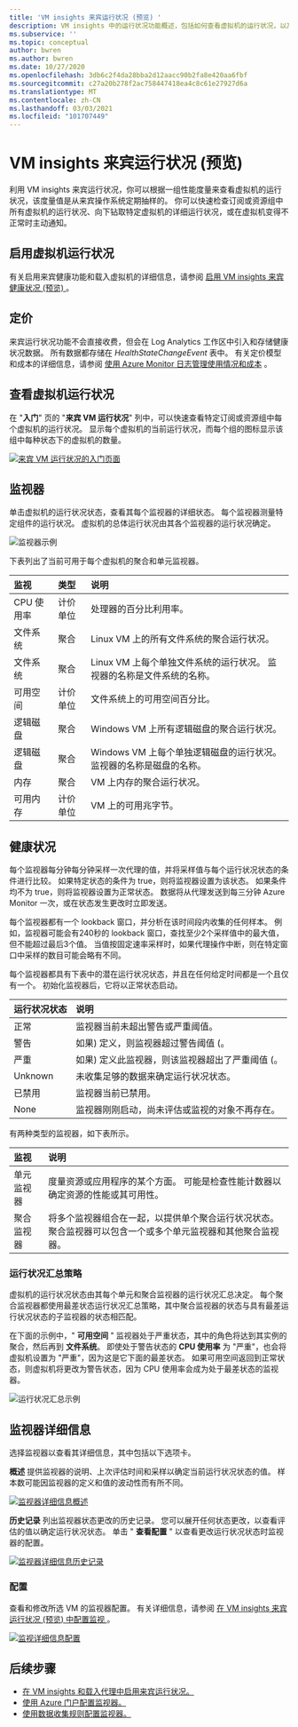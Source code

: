 ```yaml
---
title: 'VM insights 来宾运行状况 (预览) '
description: VM insights 中的运行状况功能概述，包括如何查看虚拟机的运行状况，以及在虚拟机变得不正常时接收警报。
ms.subservice: ''
ms.topic: conceptual
author: bwren
ms.author: bwren
ms.date: 10/27/2020
ms.openlocfilehash: 3db6c2f4da28bba2d12aacc90b2fa8e420aa6fbf
ms.sourcegitcommit: c27a20b278f2ac758447418ea4c8c61e27927d6a
ms.translationtype: MT
ms.contentlocale: zh-CN
ms.lasthandoff: 03/03/2021
ms.locfileid: "101707449"
---
```

# <a name="vm-insights-guest-health-preview"></a>VM insights 来宾运行状况 (预览) 
利用 VM insights 来宾运行状况，你可以根据一组性能度量来查看虚拟机的运行状况，该度量值是从来宾操作系统定期抽样的。 你可以快速检查订阅或资源组中所有虚拟机的运行状况、向下钻取特定虚拟机的详细运行状况，或在虚拟机变得不正常时主动通知。 

## <a name="enable-virtual-machine-health"></a>启用虚拟机运行状况
有关启用来宾健康功能和载入虚拟机的详细信息，请参阅 [启用 VM insights 来宾健康状况 (预览) ](vminsights-health-enable.md) 。

## <a name="pricing"></a>定价
来宾运行状况功能不会直接收费，但会在 Log Analytics 工作区中引入和存储健康状况数据。 所有数据都存储在 *HealthStateChangeEvent* 表中。 有关定价模型和成本的详细信息，请参阅 [使用 Azure Monitor 日志管理使用情况和成本](../logs/manage-cost-storage.md) 。

## <a name="view-virtual-machine-health"></a>查看虚拟机运行状况
在 "**入门**" 页的 "**来宾 VM 运行状况**" 列中，可以快速查看特定订阅或资源组中每个虚拟机的运行状况。 显示每个虚拟机的当前运行状况，而每个组的图标显示该组中每种状态下的虚拟机的数量。

[![来宾 VM 运行状况的入门页面](media/vminsights-health-overview/get-started-page.png)](media/vminsights-health-overview/get-started-page.png#lightbox)


## <a name="monitors"></a>监视器
单击虚拟机的运行状况状态，查看其每个监视器的详细状态。 每个监视器测量特定组件的运行状况。 虚拟机的总体运行状况由其各个监视器的运行状况确定。 

![监视器示例](media/vminsights-health-overview/monitors.png)

下表列出了当前可用于每个虚拟机的聚合和单元监视器。 

| 监视 | 类型 | 说明 |
|:---|:---|:---|
| CPU 使用率 | 计价单位 | 处理器的百分比利用率。 |
| 文件系统 | 聚合 | Linux VM 上的所有文件系统的聚合运行状况。 |
| 文件系统  | 聚合 | Linux VM 上每个单独文件系统的运行状况。 监视器的名称是文件系统的名称。 |
| 可用空间 | 计价单位 | 文件系统上的可用空间百分比。 |
| 逻辑磁盘 | 聚合 | Windows VM 上所有逻辑磁盘的聚合运行状况。 |
| 逻辑磁盘  | 聚合 | Windows VM 上每个单独逻辑磁盘的运行状况。 监视器的名称是磁盘的名称。 |
| 内存 | 聚合 | VM 上内存的聚合运行状况。 |
| 可用内存 | 计价单位 | VM 上的可用兆字节。 |

## <a name="health-states"></a>健康状况
每个监视器每分钟每分钟采样一次代理的值，并将采样值与每个运行状况状态的条件进行比较。 如果特定状态的条件为 true，则将监视器设置为该状态。 如果条件均不为 true，则将监视器设置为正常状态。 数据将从代理发送到每三分钟 Azure Monitor 一次，或在状态发生更改时立即发送。

每个监视器都有一个 lookback 窗口，并分析在该时间段内收集的任何样本。 例如，监视器可能会有240秒的 lookback 窗口，查找至少2个采样值中的最大值，但不能超过最后3个值。 当值按固定速率采样时，如果代理操作中断，则在特定窗口中采样的数目可能会略有不同。

每个监视器都具有下表中的潜在运行状况状态，并且在任何给定时间都是一个且仅有一个。 初始化监视器后，它将以正常状态启动。

| 运行状况状态 | 说明 |
|:---|:---|
| 正常  | 监视器当前未超出警告或严重阈值。 |
| 警告  | 如果) 定义，则监视器超过警告阈值 (。 |
| 严重 | 如果) 定义此监视器，则该监视器超出了严重阈值 (。 |
| Unknown  | 未收集足够的数据来确定运行状况状态。 |
| 已禁用 | 监视器当前已禁用。 |
| None     | 监视器刚刚启动，尚未评估或监视的对象不再存在。 |



有两种类型的监视器，如下表所示。

| 监视 | 说明 |
|:---|:---|
| 单元监视器 | 度量资源或应用程序的某个方面。 可能是检查性能计数器以确定资源的性能或其可用性。 |
| 聚合监视器 | 将多个监视器组合在一起，以提供单个聚合运行状况状态。 聚合监视器可以包含一个或多个单元监视器和其他聚合监视器。 |


  
### <a name="health-rollup-policy"></a>运行状况汇总策略
虚拟机的运行状况状态由其每个单元和聚合监视器的运行状况汇总决定。 每个聚合监视器都使用最差状态运行状况汇总策略，其中聚合监视器的状态与具有最差运行状况状态的子监视器的状态相匹配。  

在下面的示例中，" **可用空间** " 监视器处于严重状态，其中的角色将达到其实例的聚合，然后再到 **文件系统**。 即使处于警告状态的 **CPU 使用率** 为 "严重"，也会将虚拟机设置为 "严重"，因为这是它下面的最差状态。 如果可用空间返回到正常状态，则虚拟机将更改为警告状态，因为 CPU 使用率会成为处于最差状态的监视器。

![运行状况汇总示例](media/vminsights-health-overview/health-rollup-example.png)


## <a name="monitor-details"></a>监视器详细信息
选择监视器以查看其详细信息，其中包括以下选项卡。

**概述** 提供监视器的说明、上次评估时间和采样以确定当前运行状况状态的值。 样本数可能因监视器的定义和值的波动性而有所不同。

[![监视器详细信息概述](media/vminsights-health-overview/monitor-details-overview.png)](media/vminsights-health-overview/monitor-details-overview.png#lightbox)

**历史记录** 列出监视器状态更改的历史记录。 您可以展开任何状态更改，以查看评估的值以确定运行状况状态。 单击 " **查看配置** " 以查看更改运行状况状态时监视器的配置。



[![监视器详细信息历史记录](media/vminsights-health-overview/monitor-details-history.png)](media/vminsights-health-overview/monitor-details-history.png#lightbox)

### <a name="configuration"></a>配置
查看和修改所选 VM 的监视器配置。 有关详细信息，请参阅 [在 VM insights 来宾运行状况 (预览) 中配置监视 ](vminsights-health-enable.md) 。

[![监视详细信息配置](media/vminsights-health-overview/monitor-details-configuration.png)](media/vminsights-health-overview/monitor-details-configuration.png#lightbox)




## <a name="next-steps"></a>后续步骤

- [在 VM insights 和载入代理中启用来宾运行状况。](vminsights-health-enable.md)
- [使用 Azure 门户配置监视器。](vminsights-health-configure.md)
- [使用数据收集规则配置监视器。](vminsights-health-configure-dcr.md)